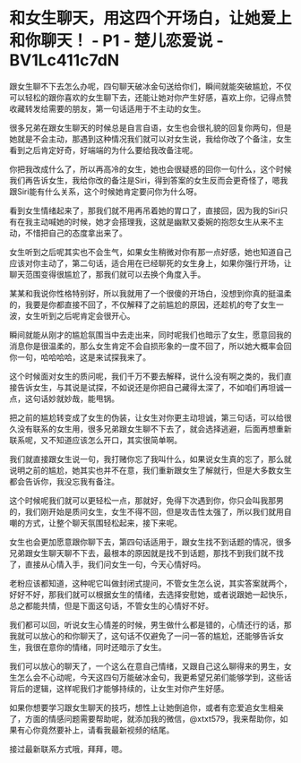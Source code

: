 # 和女生聊天，用这四个开场白，让她爱上和你聊天！ - P1 - 楚儿恋爱说 - BV1Lc411c7dN

跟女生聊不下去怎么办呢，四句聊天破冰金句送给你们，瞬间就能突破尴尬，不仅可以轻松的跟你喜欢的女生聊下去，还能让她对你产生好感，喜欢上你，记得点赞收藏转发给需要的朋友，第一句话适用于不主动的女生。

很多兄弟在跟女生聊天的时候总是自言自语，女生也会很礼貌的回复你两句，但是她就是不会主动，那遇到这种情况我们就可以对女生说，我给你改了个备注，女生看到之后肯定好奇，好端端的为什么要给我改备注呢。

你把我改成什么了，所以再高冷的女生，她也会很疑惑的回你一句什么，这个时候我们再告诉女生，我给你改的备注是Siri，得到答案的女生反而会更奇怪了，嗯我跟Siri能有什么关系，这个时候她肯定要问你为什么呀。

看到女生情绪起来了，那我们就不用再吊着她的胃口了，直接回，因为我的Siri只有在我主动喊她的时候，她才会搭理我，这就是幽默又委婉的抱怨女生从来不主动，不惜把自己的态度拿出来了。

女生听到之后呢其实也不会生气，如果女生稍微对你有那一点好感，她也知道自己应该对你主动了，第二句话，适合用在已经聊死的女生身上，如果你强行开场，让聊天范围变得很尴尬了，那我们就可以去换个角度入手。

某某和我说你性格特别好，所以我就用了一个很傻的开场白，没想到你真的挺温柔的，我要是你都直接不回了，不仅解释了之前尴尬的原因，还趁机的夸了女生一波，女生听到之后呢肯定会很开心。

瞬间就能从刚才的尴尬氛围当中去走出来，同时呢我们也暗示了女生，愿意回我的消息你是很温柔的，那么女生肯定不会自损形象的一度不回了，所以她大概率会回你一句，哈哈哈哈，这是来试探我来了。

这个时候面对女生的质问呢，我们千万不要去解释，说什么没有啊之类的，我们直接告诉女生，与其说是试探，不如说还是你把自己藏得太深了，不如咱们再坦诚一点，这句话妙就妙哉，能甩锅。

把之前的尴尬转变成了女生的伪装，让女生对你更主动坦诚，第三句话，可以给很久没有联系的女生用，很多兄弟跟女生聊不下去了，就会选择逃避，后面再想重新联系呢，又不知道应该怎么开口，其实很简单啊。

我们就直接跟女生说一句，我打赌你忘了我叫什么，如果说女生真的忘了，那么就说明之前的尴尬，她其实也并不在意，我们重新跟女生了解就行，但是大多数女生都会告诉你，我没忘我有备注。

这个时候呢我们就可以更轻松一点，那就好，免得下次遇到你，你只会叫我那男的，我们刚开始是质问女生，女生不得不回，但是攻击性太强了，所以我们就用自嘲的方式，让整个聊天氛围轻松起来，接下来呢。

女生也会更加愿意跟你聊下去，第四句话适用于，跟女生找不到话题的情况，很多兄弟跟女生聊天聊不下去，最根本的原因就是找不到话题，那找不到我们就不找了，直接从心情入手，我们问女生一句，今天心情好吗。

老粉应该都知道，这种呢它叫做封闭式提问，不管女生怎么说，其实答案就两个，好好不好，那我们就可以根据女生的情绪，去选择安慰她，或者说跟她一起快乐，总之都能共情，但是下面这句话，不管女生的心情好不好。

我们都可以回，听说女生心情差的时候，男生做什么都是错的，心情还行的话，那我就可以放心的和你聊天了，这句话不仅避免了一问一答的尴尬，还能够告诉女生，我很在意你的情绪，同时还暗示了女生。

我们可以放心的聊天了，一个这么在意自己情绪，又跟自己这么聊得来的男生，女生怎么会不心动呢，今天这四句万能破冰金句，我更希望兄弟们能够学到，这些话背后的逻辑，这样呢我们才能够持续的，让女生对你产生好感。

如果你想要学习跟女生聊天的技巧，想性上让她倒追你，或者有恋爱追女生相亲了，方面的情感问题需要帮助呢，就添加我的微信，@xtxt579，我来帮助你，如果有心你竟然要补上，请看我最新视频的结尾。

接过最新联系方式哦，拜拜，嗯。